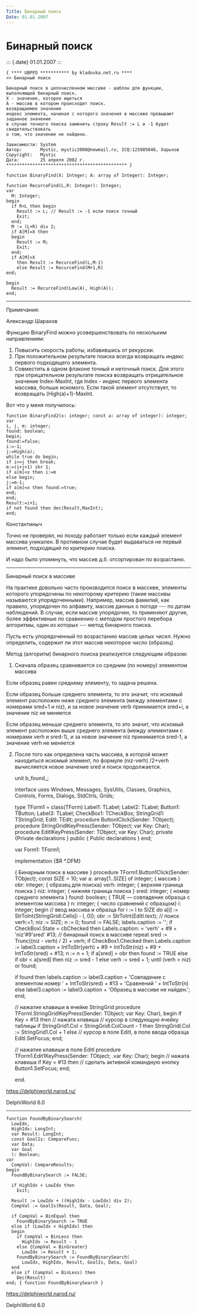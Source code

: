 ```yaml
---
Title: Бинарный поиск
Date: 01.01.2007
---
```



Бинарный поиск
==============

::: {.date}
01.01.2007
:::

    { **** UBPFD *********** by kladovka.net.ru ****
    >> Бинарный поиск
     
    Бинарный поиск в целочисленном массиве - шаблон для функции,
    выполняющей бинарный поиск.
    X - значение, которое ищеться
    A - массив в котором происходит поиск.
    возвращаемое значение
    индекс элемента, начиная с которого значения в массиве превышают заданное значение
    в случае точного поиска заменить строку Result := L и -1 будет свидетельствовать 
    о том, что значение не найдено.
     
    Зависимости: System
    Автор:       Mystic, mystic2000@newmail.ru, ICQ:125905046, Харьков
    Copyright:   Mystic
    Дата:        25 апреля 2002 г.
    ********************************************** }
     
    function BinaryFind(X: Integer; A: array of Integer): Integer;
     
    function RecurceFind(L,R: Integer): Integer;
    var 
      M: Integer;
    begin
      if R<L then begin
        Result := L; // Result := -1 если поиск точный
        Exit;
      end;
      M := (L+R) div 2;
      if A[M]=X then
      begin
        Result := M;
        Exit;
      end;
      if A[M]>X
        then Result := RecurceFind(L,M-1)
        else Result := RecurceFind(M+1,R)
    end;
     
    begin
      Result := RecurceFind(Low(A), High(A));
    end;

------------------------------------------------------------------------

Примечания:

Александр Шарахов

Функцию BinaryFind можно усовершенствовать по нескольким направлениям:
1. Повысить скорость работы, избавившись от рекурсии.
2. При положительном результате поиска всегда возвращать индекс первого
подходящего элемента.
3. Совместить в одном флаконе точный и неточный поиск. Для этого при
отрицательном результате поиска возвращать отрицательное значение
Index-MaxInt, где Index - индекс первого элемента массива, больше
искомого. Если такой элемент отсутствует, то возвращать
(High(a)+1)-MaxInt.

Вот что у меня получилось:

    function BinaryFind2(x: integer; const a: array of integer): integer;
    var
    i, j, m: integer;
    found: boolean;
    begin;
    found:=false;
    i:=-1;
    j:=High(a);
    while true do begin;
    if i>=j then break;
    m:=(i+j+1) shr 1;
    if a[m]<x then i:=m
    else begin;
    j:=m-1;
    if a[m]=x then found:=true;
    end;
    end;
    Result:=i+1;
    if not found then dec(Result,MaxInt);
    end;


Константиныч

Точно не проверял, но походу работает только если каждый элемент массива уникален.
В противном случае будет выдаваться не первый элемент, подходящий по
критерию поиска.

И надо было упомянуть, что массив д.б. отсортирован по возрастаню.

------------------------------------------------------------------------

Бинарный поиск в массиве

На практике довольно часто производится поиск в массиве, элементы
которого упорядочены по некоторому критерию (такие массивы называются
упорядоченными). Например, массив фамилий, как правило, упорядочен по
алфавиту, массив данных о погоде --- по датам наблюдений. В случае, если
массив упорядочен, то применяют другие, более эффективные по сравнению с
методом простого перебора алгоритмы, один из которых --- метод бинарного
поиска.

Пусть есть упорядоченный по возрастанию массив целых чисел. Нужно
определить, содержит ли этот массив некоторое число (образец).

Метод (алгоритм) бинарного поиска реализуется следующим образом:

1. Сначала образец сравнивается со средним (по номеру) элементом массива

Если образец равен среднему элементу, то задача решена.

Если образец больше среднего элемента, то это значит, что искомый
элемент расположен ниже среднего элемента (между элементами с номерами
sred+1 и niz), и за новое значение verb принимается sred+i, а значение
niz не меняется

Если образец меньше среднего элемента, то это значит, что искомый
элемент расположен выше среднего элемента (между элементами с номерами
verh и sred-1), и за новое значение niz принимается sred-1, а значение
verh не меняется

2. После того как определена часть массива, в которой может находиться
искомый элемент, по формуле (niz-verh) /2+verh вычисляется новое
значение sred и поиск продолжается.

    unit b_found_;
     
    interface
    uses
      Windows, Messages, SysUtils, Classes,
      Graphics, Controls, Forms, Dialogs, StdCtrls, Grids;
     
    type
      TForm1 = class(TForm)
        Label1: TLabel;
        Label2: TLabel;
        Button1: TButton;
        Label3: TLabel;
        CheckBox1: TCheckBox;
        StringGrid1: TStringGrid;
        Editl: TEdit;
        procedure ButtonlClick(Sender: TObject);
        procedure StringGridlKeyPress(Sender: TObject; var Key: Char);
        procedure EditlKeyPress(Sender: TObject; var Key: Char);
      private
        {Private declarations }
      public
        { Public declarations }
      end;
     
    var
      Form1: TForm1;
     
    implementation
    {$R *.DFM}
     
    { Бинарным поиск в массиве }
    procedure TForm1.Button1Click(Sender: TObject);
    const
      SIZE = 10;
    var
      a: array[1..SIZE] of integer; { массив }
      obr: integer; { образец для поиска}
      verh: integer; { верхняя граница поиска }
      niz: integer; { нижняя граница поиска }
      sred: integer; { номер среднего элемента }
      found: boolean; { TRUE — совпадение образца с элементом массива }
      n: integer; { число сравнений с образцом}
      i: integer;
    begin
      // ввод массива и образца
      for i := l to SIZE do
        a[i] := StrToInt(StringGridl.Cells[i - l, 0]);
      obr := StrToInt(Editl.text);
      // поиск verh:=1;
      niz := SIZE; n := 0;
      found := FALSE; labels.caption := '';
      if CheckBoxl.State = cbChecked then
        Labels.caption: = 'verh' + #9 + 'niz'#9'sred'   #13;
      // бинарный поиск в массиве
      repeat
        sred := Trunc((niz - verh) / 2) + verh;
        if CheckBox1.Checked then
          Labels.caption := label3.caption + IntToStr(yerh) + #9
            + IntToStr(niz) + #9 + IntToStr(sred) + #13; n := n + 1;
        if a[sred] = obr then
          found := TRUE
        else
        if obr < a[sred] then
          niz := sred - 1
        else
          verh := sred + 1;
      until
        (verh > niz) or found;
     
      if found then
        labels.caption := label3.caption
          + 'Совпадение с элементом номер '
          + IntToStr(sred) + #13 + 'Сравнений '
          + IntToStr(n)
      else
        label3.caption := label3.caption
          + 'Образец в массиве не найден.';
    end;
     
    // нажатие клавиши в ячейке StringGrid
    procedure TForml.StringGridlKeyPress(Sender: TObject; var Key: Char),
    begin
      if Key = #13 then // нажата клавиша <Enter>
        // курсор в следующую ячейку таблицы
        if StringGrid1.Col < StringGridl.ColCount - 1 then
          StringGridl.Col := StringGrid1.Col + 1
        else // курсор в поле Editl, в поле ввода образца
          Editl.SetFocus;
    end;
     
    // нажатие клавиши в поле Editl
    procedure TForm1.Edit1KeyPress(Sender: TObject; .var Key: Char);
    begin
      // нажата клавиша <Enter>
      if Key = #13 then // сделать активной командную кнопку
        Button1.SetFocus;
    end;
     
    end.

<https://delphiworld.narod.ru/>

DelphiWorld 6.0

------------------------------------------------------------------------

    function FoundByBinarySearch(
      LowIdx,
      HighIdx: LongInt;
      var Result: LongInt;
      const GoalIs: CompareFunc;
      var Data;
      var Goal
      ): Boolean;
    var
      CompVal: CompareResults;
    begin
      FoundByBinarySearch := FALSE;
     
      if HighIdx < LowIdx then
        Exit;
     
      Result := LowIdx + ((HighIdx - LowIdx) div 2);
      CompVal := GoalIs(Result, Data, Goal);
     
      if CompVal = BinEqual then
        FoundByBinarySearch := TRUE
      else if (LowIdx < HighIdx) then
      begin
        if CompVal = BinLess then
          HighIdx := Result - 1
        else {CompVal = BinGreater}
          LowIdx := Result + 1;
        FoundByBinarySearch := FoundByBinarySearch(
          LowIdx, HighIdx, Result, GoalIs, Data, Goal)
      end
      else if (CompVal = BinLess) then
        Dec(Result)
    end; { function FoundByBinarySearch }

<https://delphiworld.narod.ru/>

DelphiWorld 6.0
